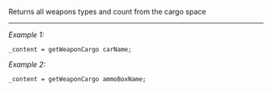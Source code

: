 Returns all weapons types and count from the cargo space


---
*Example 1:*
```sqf
_content = getWeaponCargo carName;
```

*Example 2:*
```sqf
_content = getWeaponCargo ammoBoxName;
```